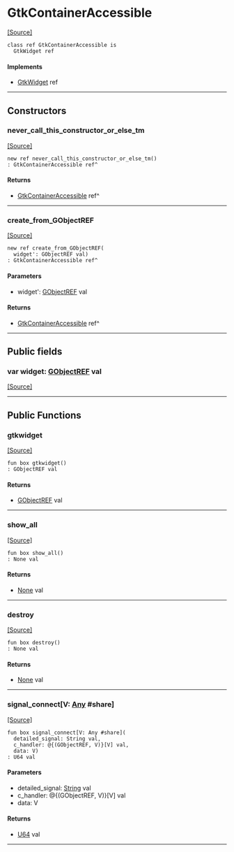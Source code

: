 # GtkContainerAccessible
<span class="source-link">[[Source]](src/gtk3/GtkContainerAccessible.md#L6)</span>
```pony
class ref GtkContainerAccessible is
  GtkWidget ref
```

#### Implements

* [GtkWidget](gtk3-GtkWidget.md) ref

---

## Constructors

### never_call_this_constructor_or_else_tm
<span class="source-link">[[Source]](src/gtk3/GtkContainerAccessible.md#L10)</span>


```pony
new ref never_call_this_constructor_or_else_tm()
: GtkContainerAccessible ref^
```

#### Returns

* [GtkContainerAccessible](gtk3-GtkContainerAccessible.md) ref^

---

### create_from_GObjectREF
<span class="source-link">[[Source]](src/gtk3/GtkContainerAccessible.md#L13)</span>


```pony
new ref create_from_GObjectREF(
  widget': GObjectREF val)
: GtkContainerAccessible ref^
```
#### Parameters

*   widget': [GObjectREF](gtk3-..-gobject-GObjectREF.md) val

#### Returns

* [GtkContainerAccessible](gtk3-GtkContainerAccessible.md) ref^

---

## Public fields

### var widget: [GObjectREF](gtk3-..-gobject-GObjectREF.md) val
<span class="source-link">[[Source]](src/gtk3/GtkContainerAccessible.md#L7)</span>



---

## Public Functions

### gtkwidget
<span class="source-link">[[Source]](src/gtk3/GtkContainerAccessible.md#L9)</span>


```pony
fun box gtkwidget()
: GObjectREF val
```

#### Returns

* [GObjectREF](gtk3-..-gobject-GObjectREF.md) val

---

### show_all
<span class="source-link">[[Source]](src/gtk3/GtkWidget.md#L4)</span>


```pony
fun box show_all()
: None val
```

#### Returns

* [None](builtin-None.md) val

---

### destroy
<span class="source-link">[[Source]](src/gtk3/GtkWidget.md#L7)</span>


```pony
fun box destroy()
: None val
```

#### Returns

* [None](builtin-None.md) val

---

### signal_connect\[V: [Any](builtin-Any.md) #share\]
<span class="source-link">[[Source]](src/gtk3/GtkWidget.md#L10)</span>


```pony
fun box signal_connect[V: Any #share](
  detailed_signal: String val,
  c_handler: @{(GObjectREF, V)}[V] val,
  data: V)
: U64 val
```
#### Parameters

*   detailed_signal: [String](builtin-String.md) val
*   c_handler: @{(GObjectREF, V)}[V] val
*   data: V

#### Returns

* [U64](builtin-U64.md) val

---


